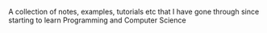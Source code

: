 A collection of notes, examples, tutorials etc that I have gone through since starting to learn Programming and Computer Science

